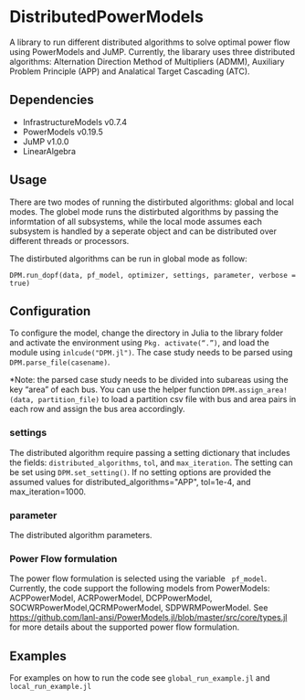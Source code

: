 # DistributedPowerModels
A library to run different distributed algorithms to solve optimal power flow using PowerModels and JuMP. Currently, the libarary uses three distributed algorithms: Alternation Direction Method of Multipliers (ADMM), Auxiliary Problem Principle (APP) and Analatical Target Cascading (ATC). 

## Dependencies
* InfrastructureModels v0.7.4
* PowerModels v0.19.5
* JuMP v1.0.0
* LinearAlgebra

## Usage

There are two modes of running the distirbuted algorithms: global and local modes. The globel mode runs the distirbuted algorithms by passing the informtation of all subsystems, while the local mode assumes each subsystem is handled by a seperate object and can be distributed over different threads or processors. 

The distirbuted algorithms can be run in global mode as follow: 

`DPM.run_dopf(data, pf_model, optimizer, settings, parameter, verbose = true)`


## Configuration

To configure the model, change the directory in Julia to the library folder and activate the environment using `Pkg. activate(“.”)`, and load the module using `inlcude("DPM.jl")`. The case study needs to be parsed using `DPM.parse_file(casename)`. 

*Note: the parsed case study needs to be divided into subareas using the key “area” of each bus. You can use the helper function `DPM.assign_area!(data, partition_file)` to load a partition csv file with bus and area pairs in each row and assign the bus area accordingly.  

### settings

The distributed algorithm require passing a setting dictionary that includes the fields: 
`distributed_algorithms`, `tol`, and `max_iteration`. The setting can be set using `DPM.set_setting()`. If no setting options are provided the assumed values for distributed_algorithms="APP", tol=1e-4, and max_iteration=1000. 

### parameter

The distributed algorithm parameters.

### Power Flow formulation 

The power flow formulation is selected using the variable ` pf_model`. Currently, the code support the following models from PowerModels: 
ACPPowerModel, ACRPowerModel, DCPPowerModel, SOCWRPowerModel,QCRMPowerModel, SDPWRMPowerModel. See https://github.com/lanl-ansi/PowerModels.jl/blob/master/src/core/types.jl for more details about the supported power flow formulation. 


## Examples 

For examples on how to run the code see `global_run_example.jl` and `local_run_example.jl`

